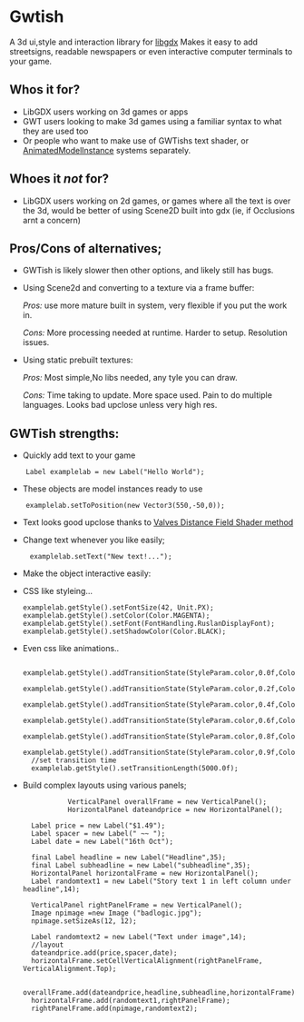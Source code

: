 # Gwtish
A 3d ui,style and interaction library for [libgdx](https://libgdx.badlogicgames.com/)
Makes it easy to add streetsigns, readable newspapers or even interactive computer terminals to your game.

## **Whos it for?**
- LibGDX users working on 3d games or apps
- GWT users looking to make 3d games using a familiar syntax to what they are used too
- Or people who want to make use of GWTishs text shader, or [AnimatedModelInstance](https://github.com/ThomasWrobel/Gwtish/wiki/AnimatedModelInstance) systems separately. 

## Whoes it _not_  for?
- LibGDX users working on 2d games, or games where all the text is over the 3d, would be better of using Scene2D built into gdx
(ie, if Occlusions arnt a concern)

## **Pros/Cons of alternatives;**
- GWTish is likely slower then other options, and likely still has bugs.

- Using Scene2d and converting to a texture via a frame buffer:

   _Pros:_  use more mature built in system, very flexible if you put the work in.

   _Cons:_  More processing needed at runtime. Harder to setup. Resolution issues.

- Using static prebuilt textures:

   _Pros:_  Most simple,No libs needed, any tyle you can draw.

   _Cons:_  Time taking to update. More space used. Pain to do multiple languages. Looks bad upclose unless very high res.


## **GWTish strengths:**

- Quickly add text to your game

`    Label examplelab = new Label("Hello World");`		

- These objects are model instances ready to use

`    examplelab.setToPosition(new Vector3(550,-50,0));`

- Text looks good upclose thanks to [Valves Distance Field Shader method](http://www.valvesoftware.com/publications/2007/SIGGRAPH2007_AlphaTestedMagnification.pdf)

- Change text whenever you like easily;

`     examplelab.setText("New text!...");`

- Make the object interactive easily:

- CSS like styleing...

   ` examplelab.getStyle().setFontSize(42, Unit.PX); `
    `examplelab.getStyle().setColor(Color.MAGENTA);`
    `examplelab.getStyle().setFont(FontHandling.RuslanDisplayFont);`
    `examplelab.getStyle().setShadowColor(Color.BLACK); `
    
- Even css like animations..

		examplelab.getStyle().addTransitionState(StyleParam.color,0.0f,Color.RED);
		examplelab.getStyle().addTransitionState(StyleParam.color,0.2f,Color.ORANGE);
		examplelab.getStyle().addTransitionState(StyleParam.color,0.4f,Color.YELLOW);
		examplelab.getStyle().addTransitionState(StyleParam.color,0.6f,Color.GREEN);
		examplelab.getStyle().addTransitionState(StyleParam.color,0.8f,Color.BLUE);
		examplelab.getStyle().addTransitionState(StyleParam.color,0.9f,Color.PURPLE);
		//set transition time
		examplelab.getStyle().setTransitionLength(5000.0f); 
    
- Build complex layouts using various panels;

                 VerticalPanel overallFrame = new VerticalPanel();
                 HorizontalPanel dateandprice = new HorizontalPanel();

		Label price = new Label("$1.49");
		Label spacer = new Label(" ~~ ");		
		Label date = new Label("16th Oct");

		final Label headline = new Label("Headline",35);
		final Label subheadline = new Label("subheadline",35);
		HorizontalPanel horizontalFrame = new HorizontalPanel();
		Label randomtext1 = new Label("Story text 1 in left column under headline",14);

		VerticalPanel rightPanelFrame = new VerticalPanel();
		Image npimage =new Image ("badlogic.jpg");
		npimage.setSizeAs(12, 12);

		Label randomtext2 = new Label("Text under image",14);
		//layout
		dateandprice.add(price,spacer,date);
		horizontalFrame.setCellVerticalAlignment(rightPanelFrame, VerticalAlignment.Top);

		overallFrame.add(dateandprice,headline,subheadline,horizontalFrame);
		horizontalFrame.add(randomtext1,rightPanelFrame);
		rightPanelFrame.add(npimage,randomtext2);


